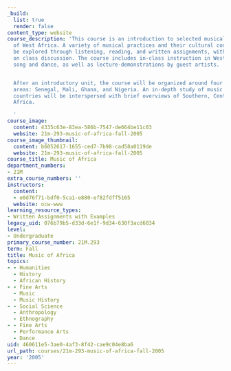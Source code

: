 ```yaml
---
_build:
  list: true
  render: false
content_type: website
course_description: 'This course is an introduction to selected musical traditions
  of West Africa. A variety of musical practices and their cultural contexts will
  be explored through listening, reading, and written assignments, with an emphasis
  on class discussion. The course includes in-class instruction in West African drumming,
  song and dance, as well as lecture-demonstrations by guest artists.


  After an introductory unit, the course will be organized around four main geographical
  areas: Senegal, Mali, Ghana, and Nigeria. An in-depth study of music from these
  countries will be interspersed with brief overviews of Southern, Central, and East
  Africa.

  '
course_image:
  content: 4335c63e-83ea-586b-7547-de664be11c03
  website: 21m-293-music-of-africa-fall-2005
course_image_thumbnail:
  content: b6052617-1655-ced7-7b98-cad58a0119de
  website: 21m-293-music-of-africa-fall-2005
course_title: Music of Africa
department_numbers:
- 21M
extra_course_numbers: ''
instructors:
  content:
  - e0d76f71-bdf0-5ca1-e880-ef82fdff5165
  website: ocw-www
learning_resource_types:
- Written Assignments with Examples
legacy_uid: 076b79b5-d33d-6e1f-9d34-630f3acd6034
level:
- Undergraduate
primary_course_number: 21M.293
term: Fall
title: Music of Africa
topics:
- - Humanities
  - History
  - African History
- - Fine Arts
  - Music
  - Music History
- - Social Science
  - Anthropology
  - Ethnography
- - Fine Arts
  - Performance Arts
  - Dance
uid: 460611e5-3ae0-4af3-8f42-cae9c04e8ba6
url_path: courses/21m-293-music-of-africa-fall-2005
year: '2005'
---
```

